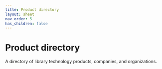 ```yaml
---
title: Product directory
layout: sheet
nav_order: 5
has_children: false
---
```


# Product directory

A directory of library technology products, companies, and organizations.
